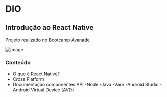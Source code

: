 # DIO
## Introdução ao React Native
Projeto realizado no Bootcamp Avanade

![image](https://user-images.githubusercontent.com/106561054/176719966-765efee0-b2d4-44ce-8b39-2e9e9ee68259.png)

### Conteúdo 
- O que é React Native?
- Cross Platform
- Documentação 
  componentes 
  API
-Node 
-Java
-Varn 
-Android Studio
 -Android Virtual Device (AVD)
 

